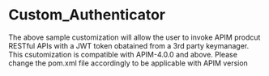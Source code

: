 # Custom_Authenticator

The above sample customization will allow the user to invoke APIM prodcut RESTful APIs with a JWT token obatained from a 3rd party keymanager. This csutomization is compatible with APIM-4.0.0 and above. Please change the pom.xml file accordingly to be applicable with APIM version
